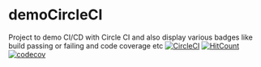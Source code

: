 # demoCircleCI

Project to demo CI/CD with Circle CI and also display various badges like build passing or failing and code coverage etc
[![CircleCI](https://circleci.com/gh/AadiMehta/demoCircleCI.svg?style=shield&circle-token=f3dfcba9040b330a9d29e74dbd45b20833d073b1)](https://circleci.com/gh/AadiMehta/demoCircleCI) [![HitCount](http://hits.dwyl.io/AadiMehta/demoCircleCI.svg)](http://hits.dwyl.io/AadiMehta/demoCircleCI) [![codecov](https://codecov.io/gh/AadiMehta/demoCircleCI/branch/master/graph/badge.svg?token=yJgy3kVYpO)](https://codecov.io/gh/AadiMehta/demoCircleCI)


